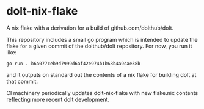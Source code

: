 dolt-nix-flake
==============

A nix flake with a derivation for a build of github.com/dolthub/dolt.

This repository includes a small go program which is intended to update the
flake for a given commit of the dolthub/dolt repository. For now, you run it like:

```
go run . b6a077ceb9d7999d6af42e974b1b68b4a9cae38b
```

and it outputs on standard out the contents of a nix flake for building dolt at
that commit.

CI machinery periodically updates dolt-nix-flake with new flake.nix contents
reflecting more recent dolt development.
